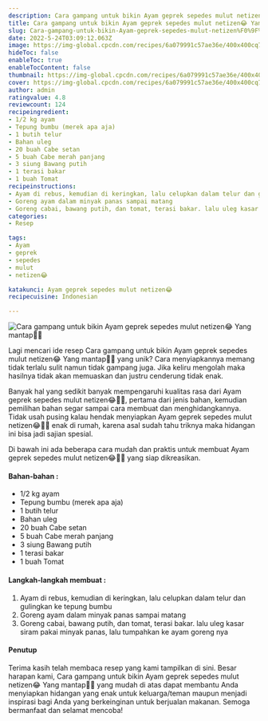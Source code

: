 ```yaml
---
description: Cara gampang untuk bikin Ayam geprek sepedes mulut netizen😂 Yang mantap"
title: Cara gampang untuk bikin Ayam geprek sepedes mulut netizen😂 Yang mantap
slug: Cara-gampang-untuk-bikin-Ayam-geprek-sepedes-mulut-netizen%F0%9F%98%82-Yang-mantap
date: 2022-5-24T03:09:12.063Z
image: https://img-global.cpcdn.com/recipes/6a079991c57ae36e/400x400cq70/photo.jpg
hideToc: false
enableToc: true
enableTocContent: false
thumbnail: https://img-global.cpcdn.com/recipes/6a079991c57ae36e/400x400cq70/photo.jpg
cover: https://img-global.cpcdn.com/recipes/6a079991c57ae36e/400x400cq70/photo.jpg
author: admin
ratingvalue: 4.8
reviewcount: 124
recipeingredient:
- 1/2 kg ayam
- Tepung bumbu (merek apa aja)
- 1 butih telur
- Bahan uleg
- 20 buah Cabe setan
- 5 buah Cabe merah panjang
- 3 siung Bawang putih
- 1 terasi bakar
- 1 buah Tomat
recipeinstructions:
- Ayam di rebus, kemudian di keringkan, lalu celupkan dalam telur dan gulingkan ke tepung bumbu
- Goreng ayam dalam minyak panas sampai matang
- Goreng cabai, bawang putih, dan tomat, terasi bakar. lalu uleg kasar siram pakai minyak panas, lalu tumpahkan ke ayam goreng nya
categories:
- Resep

tags:
- Ayam
- geprek
- sepedes
- mulut
- netizen😂

katakunci: Ayam geprek sepedes mulut netizen😂
recipecuisine: Indonesian

---
```


![Cara gampang untuk bikin Ayam geprek sepedes mulut netizen😂 Yang mantap👩‍🍳](https://img-global.cpcdn.com/recipes/6a079991c57ae36e/400x400cq70/photo.jpg)

Lagi mencari ide resep Cara gampang untuk bikin Ayam geprek sepedes mulut netizen😂 Yang mantap👩‍🍳 yang unik? Cara menyiapkannya memang tidak terlalu sulit namun tidak gampang juga. Jika keliru mengolah maka hasilnya tidak akan memuaskan dan justru cenderung tidak enak.

Banyak hal yang sedikit banyak mempengaruhi kualitas rasa dari Ayam geprek sepedes mulut netizen😂👩‍🍳, pertama dari jenis bahan, kemudian pemilihan bahan segar sampai cara membuat dan menghidangkannya. Tidak usah pusing kalau hendak menyiapkan Ayam geprek sepedes mulut netizen😂👩‍🍳 enak di rumah, karena asal sudah tahu triknya maka hidangan ini bisa jadi sajian spesial.

Di bawah ini ada beberapa cara mudah dan praktis untuk membuat Ayam geprek sepedes mulut netizen😂👩‍🍳 yang siap dikreasikan.

<!--inarticleads1-->

#### Bahan-bahan :

- 1/2 kg ayam
- Tepung bumbu (merek apa aja)
- 1 butih telur
- Bahan uleg
- 20 buah Cabe setan
- 5 buah Cabe merah panjang
- 3 siung Bawang putih
- 1 terasi bakar
- 1 buah Tomat

<!--inarticleads2-->

#### Langkah-langkah membuat :

1. Ayam di rebus, kemudian di keringkan, lalu celupkan dalam telur dan gulingkan ke tepung bumbu
1. Goreng ayam dalam minyak panas sampai matang
1. Goreng cabai, bawang putih, dan tomat, terasi bakar. lalu uleg kasar siram pakai minyak panas, lalu tumpahkan ke ayam goreng nya

#### Penutup

Terima kasih telah membaca resep yang kami tampilkan di sini. Besar harapan kami, Cara gampang untuk bikin Ayam geprek sepedes mulut netizen😂 Yang mantap👩‍🍳 yang mudah di atas dapat membantu Anda menyiapkan hidangan yang enak untuk keluarga/teman maupun menjadi inspirasi bagi Anda yang berkeinginan untuk berjualan makanan. Semoga bermanfaat dan selamat mencoba!